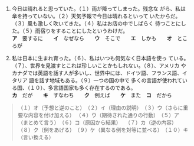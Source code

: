 1. 今日は晴れると思っていた。（１）雨が降ってしまった。残念な
がら、私は傘を持っていない。（２）天気予報で今日は晴れるといって
いたからだ。（３）風も激しく吹いてきた。（４）私はお店の中でしばらく
待つことにした。（５）雨宿りをすることにしたというわけだ。  
**ア**　要するに　　**イ**　なぜなら　　**ウ**　そこで　　**エ**　しかも　　**オ**　ところが　　


2. 私は日本に生まれ育った。（６）、私はいつも何気なく日本語を使っ
ている。（７）、世界を見渡すとこれは珍しいことかもしれない。（８）、アメリカ
やカナダでは英語を話す人が多いし、世界中には、ドイツ語、フランス語、イタリア
語を話す地域もある。（９）一つの国の中で
多くの言語が使われている国、（１０）、多言語国家も多く存在するのである。  
**カ**　だが　　**キ**　すなわち　　**ク**　例えば　　**ケ**　また　**コ**　だから


>（１）オ（予想と逆のこと）　（２）イ（理由の説明）　（３）ウ（さらに重要な内容を付け加える）
（４）ウ（期待された通りの行動）　（５）ア（まとめて言う）　（６）コ（原因から結果）　
（７）カ（逆の内容）　（８）ク（例をあげる）　（９）ケ（異なる例を対等に並べる）　（１０）キ（言い換える）
